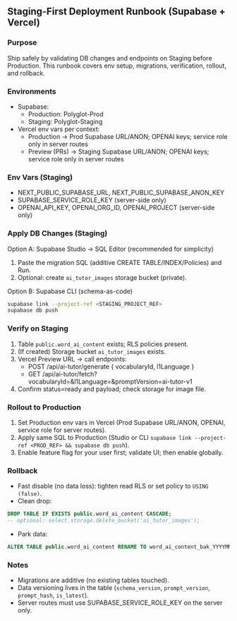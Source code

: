 ## Staging-First Deployment Runbook (Supabase + Vercel)

### Purpose
Ship safely by validating DB changes and endpoints on Staging before Production. This runbook covers env setup, migrations, verification, rollout, and rollback.

### Environments
- Supabase:
  - Production: Polyglot-Prod
  - Staging: Polyglot-Staging
- Vercel env vars per context:
  - Production → Prod Supabase URL/ANON; OPENAI keys; service role only in server routes
  - Preview (PRs) → Staging Supabase URL/ANON; OPENAI keys; service role only in server routes

### Env Vars (Staging)
- NEXT_PUBLIC_SUPABASE_URL, NEXT_PUBLIC_SUPABASE_ANON_KEY
- SUPABASE_SERVICE_ROLE_KEY (server-side only)
- OPENAI_API_KEY, OPENAI_ORG_ID, OPENAI_PROJECT (server-side only)

### Apply DB Changes (Staging)
Option A: Supabase Studio → SQL Editor (recommended for simplicity)
1) Paste the migration SQL (additive CREATE TABLE/INDEX/Policies) and Run.
2) Optional: create `ai_tutor_images` storage bucket (private).

Option B: Supabase CLI (schema-as-code)
```bash
supabase link --project-ref <STAGING_PROJECT_REF>
supabase db push
```

### Verify on Staging
1) Table `public.word_ai_content` exists; RLS policies present.
2) (If created) Storage bucket `ai_tutor_images` exists.
3) Vercel Preview URL → call endpoints:
   - POST /api/ai-tutor/generate { vocabularyId, l1Language }
   - GET  /api/ai-tutor/fetch?vocabularyId=&l1Language=&promptVersion=ai-tutor-v1
4) Confirm status=ready and payload; check storage for image file.

### Rollout to Production
1) Set Production env vars in Vercel (Prod Supabase URL/ANON, OPENAI, service role for server routes).
2) Apply same SQL to Production (Studio or CLI `supabase link --project-ref <PROD_REF> && supabase db push`).
3) Enable feature flag for your user first; validate UI; then enable globally.

### Rollback
- Fast disable (no data loss): tighten read RLS or set policy to `USING (false)`.
- Clean drop:
```sql
DROP TABLE IF EXISTS public.word_ai_content CASCADE;
-- optional: select storage.delete_bucket('ai_tutor_images');
```
- Park data:
```sql
ALTER TABLE public.word_ai_content RENAME TO word_ai_content_bak_YYYYMMDD;
```

### Notes
- Migrations are additive (no existing tables touched).
- Data versioning lives in the table (`schema_version`, `prompt_version`, `prompt_hash`, `is_latest`).
- Server routes must use SUPABASE_SERVICE_ROLE_KEY on the server only.


